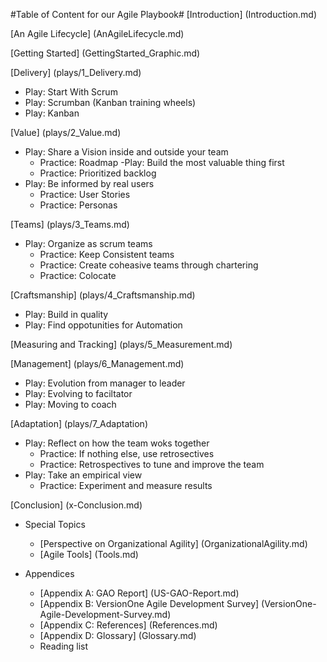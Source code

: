#Table of Content for our Agile Playbook#
[Introduction] (Introduction.md)

[An Agile Lifecycle] (AnAgileLifecycle.md)

[Getting Started] (GettingStarted_Graphic.md)

[Delivery] (plays/1_Delivery.md)

- Play: Start With Scrum
- Play: Scrumban (Kanban training wheels)
- Play: Kanban

[Value] (plays/2_Value.md)

- Play: Share a Vision inside and outside your team
  - Practice: Roadmap
-Play: Build the most valuable thing first
  - Practice: Prioritized backlog
- Play: Be informed by real users
  - Practice: User Stories
  - Practice: Personas

[Teams] (plays/3_Teams.md)

- Play: Organize as scrum teams
  - Practice: Keep Consistent teams
  - Practice: Create coheasive teams through chartering
  - Practice: Colocate
  
[Craftsmanship] (plays/4_Craftsmanship.md)

- Play: Build in quality
- Play: Find oppotunities for Automation

[Measuring and Tracking] (plays/5_Measurement.md)

[Management] (plays/6_Management.md)
- Play: Evolution from manager to leader
- Play: Evolving to faciltator
- Play: Moving to coach

[Adaptation] (plays/7_Adaptation)

- Play: Reflect on how the team woks together
    - Practice: If nothing else, use retrosectives
    - Practice: Retrospectives to tune and improve the team
- Play: Take an empirical view
    - Practice: Experiment and measure results

[Conclusion] (x-Conclusion.md)

- Special Topics
  - [Perspective on Organizational Agility] (OrganizationalAgility.md)
  - [Agile Tools] (Tools.md)

- Appendices
  - [Appendix A: GAO Report] (US-GAO-Report.md)
  - [Appendix B: VersionOne Agile Development Survey] (VersionOne-Agile-Development-Survey.md)
  - [Appendix C: References] (References.md)
  - [Appendix D: Glossary] (Glossary.md)
  - Reading list
